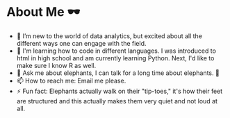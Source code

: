 # About Me 🕶


- 🔭 I’m new to the world of data analytics, but excited about all the different ways one can engage with the field. 
- 🌱 I'm learning how to code in different languages. I was introduced to html in high school and am currently learning Python. Next, I'd like to make sure I know R as well. 
- 💬 Ask me about elephants, I can talk for a long time about elephants. 🐘
- 📫 How to reach me: Email me please.
- ⚡ Fun fact: Elephants actually walk on their "tip-toes," it's how their feet are structured and this actually makes them very quiet and not loud at all.

